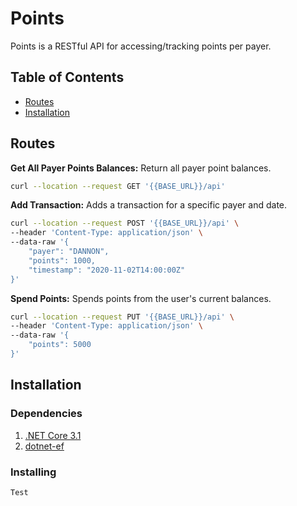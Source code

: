 # Points

Points is a RESTful API for accessing/tracking points per payer.

## Table of Contents

- [Routes](#routes)
- [Installation](#installation)

## Routes

__Get All Payer Points Balances:__ Return all payer point balances.
```bash
curl --location --request GET '{{BASE_URL}}/api'
```
__Add Transaction:__ Adds a transaction for a specific payer and date.
```bash
curl --location --request POST '{{BASE_URL}}/api' \
--header 'Content-Type: application/json' \
--data-raw '{
    "payer": "DANNON",
    "points": 1000,
    "timestamp": "2020-11-02T14:00:00Z"
}'
```
__Spend Points:__ Spends points from the user's current balances.
```bash
curl --location --request PUT '{{BASE_URL}}/api' \
--header 'Content-Type: application/json' \
--data-raw '{
    "points": 5000
}'
```

## Installation

### Dependencies 

1. [.NET Core 3.1](https://dotnet.microsoft.com/download)
2. [dotnet-ef](https://www.nuget.org/packages/dotnet-ef/)

### Installing

```
Test
```

